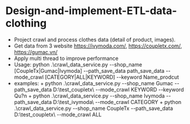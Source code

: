 # Design-and-implement-ETL-data-clothing
- Project  crawl and process clothes data (detail of product, images).
- Get data from 3 website https://ivymoda.com/, https://coupletx.com/, https://gumac.vn/
- Apply multi thread to improve performance
- Usage:
python .\crawl_data_service.py --shop_name [CoupleTx|Gumac|Ivymoda] --path_save_data path_save_data --mode_crawl [CATEGORY|ALL|KEYWORD] --keyword Name_prodcut
- examples: + python .\crawl_data_service.py --shop_name Gumac --path_save_data D:\test_coupletx\ --mode_crawl KEYWORD --keyword Qu?n
           + python .\crawl_data_service.py --shop_name Ivymoda --path_save_data D:\test_ivymoda\ --mode_crawl CATEGORY
          + python .\crawl_data_service.py --shop_name CoupleTx --path_save_data D:\test_coupletx\ --mode_crawl ALL
        
